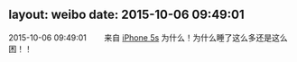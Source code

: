 layout: weibo
date: 2015-10-06 09:49:01
---
<meta name="referrer" content="no-referrer" />

2015-10-06 09:49:01  &nbsp;&nbsp;&nbsp;&nbsp;&nbsp;&nbsp; 来自 <a href="sinaweibo://customweibosource" rel="nofollow">iPhone 5s</a>
为什么！为什么睡了这么多还是这么困！！ ​​​
